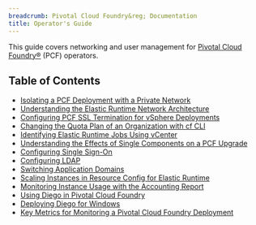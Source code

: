 ```yaml
---
breadcrumb: Pivotal Cloud Foundry&reg; Documentation
title: Operator's Guide
---
```


This guide covers networking and user management for [Pivotal Cloud Foundry&reg;](https://network.pivotal.io/products/pivotal-cf) (PCF) operators.

<h2>Table of Contents</h2>

* [Isolating a PCF Deployment with a Private Network](./private-networks.html)
* [Understanding the Elastic Runtime Network Architecture](./er_network.html)
* [Configuring PCF SSL Termination for vSphere Deployments](./ssl-term.html)
* [Changing the Quota Plan of an Organization with cf CLI](./change-quota-plan.html)
* [Identifying Elastic Runtime Jobs Using vCenter](./id-jobs.html)
* [Understanding the Effects of Single Components on a PCF Upgrade](./single-component.html)
* [Configuring Single Sign-On](./sso.html)
* [Configuring LDAP](./ldap-uaa.html)
* [Switching Application Domains](./switching-domains.html)
* [Scaling Instances in Resource Config for Elastic Runtime](./scaling-ert-components.html)
* [Monitoring Instance Usage with the Accounting Report](./accounting-report.html)
* [Using Diego in Pivotal Cloud Foundry](./diego-overview.html)
* [Deploying Diego for Windows](./deploying-diego.html)
* [Key Metrics for Monitoring a Pivotal Cloud Foundry Deployment](./metrics.html)